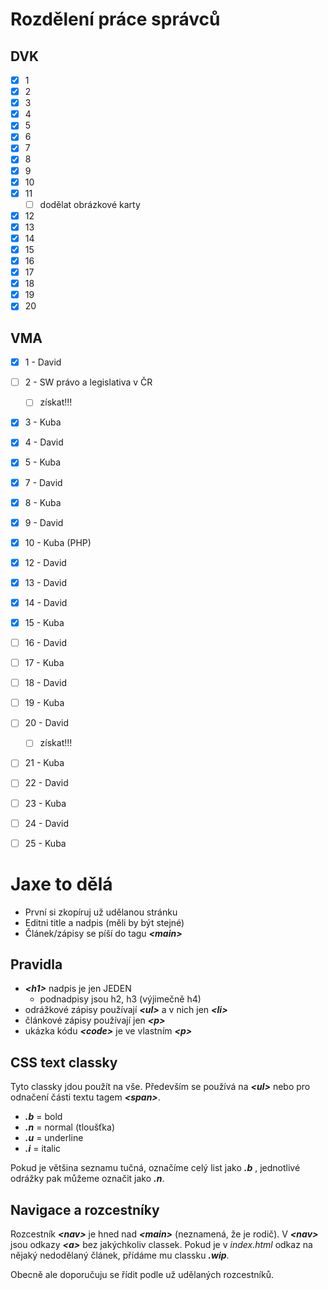 # Rozdělení práce správců

## DVK

-   [x] 1
-   [x] 2
-   [x] 3
-   [x] 4
-   [x] 5
-   [x] 6
-   [x] 7
-   [x] 8
-   [x] 9
-   [x] 10
-   [x] 11
    -   [ ] dodělat obrázkové karty
-   [x] 12
-   [x] 13
-   [x] 14
-   [x] 15
-   [x] 16
-   [x] 17
-   [x] 18
-   [x] 19
-   [x] 20

## VMA

-   [x] 1 - David
-   [ ] 2 - SW právo a legislativa v ČR
    -   [ ] získat!!!
-   [x] 3 - Kuba
-   [x] 4 - David
-   [x] 5 - Kuba
-   [x] 7 - David
-   [x] 8 - Kuba
-   [x] 9 - David
-   [x] 10 - Kuba (PHP)
-   [x] 12 - David
-   [x] 13 - David
-   [x] 14 - David
-   [x] 15 - Kuba
-   [ ] 16 - David
-   [ ] 17 - Kuba
-   [ ] 18 - David
-   [ ] 19 - Kuba
-   [ ] 20 - David
    -   [ ] získat!!!
-   [ ] 21 - Kuba
-   [ ] 22 - David
-   [ ] 23 - Kuba
-   [ ] 24 - David
-   [ ] 25 - Kuba



# Jaxe to dělá
- První si zkopíruj už udělanou stránku
- Editni title a nadpis (měli by být stejné)
- Článek/zápisy se píší do tagu ***<main\>***

## Pravidla
- ***<h1\>*** nadpis je jen JEDEN
  - podnadpisy jsou h2, h3 (výjimečně h4)
- odrážkové zápisy používají ***<ul\>*** a v nich jen ***<li\>***
- článkové zápisy používají jen ***<p\>***
- ukázka kódu ***<code\>*** je ve vlastním ***<p\>***

## CSS text classky
Tyto classky jdou použít na vše. Především se používá na ***<ul\>*** nebo pro odnačení části textu tagem ***<span\>***.
- ***.b*** = bold
- ***.n*** = normal (tloušťka)
- ***.u*** = underline
- ***.i*** = italic

Pokud je většina seznamu tučná, označíme celý list jako ***.b*** , jednotlivé odrážky pak můžeme označit jako ***.n***.

## Navigace a rozcestníky
Rozcestník ***<nav\>*** je hned nad ***<main\>*** (neznamená, že je rodič). V ***<nav\>*** jsou odkazy ***<a\>*** bez jakýchkoliv classek. Pokud je v *index.html* odkaz na nějaký nedodělaný článek, přídáme mu classku ***.wip***.

Obecně ale doporučuju se řídit podle už udělaných rozcestníků.